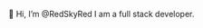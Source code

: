 👋 Hi, I’m @RedSkyRed
I am a full stack developer.

<!---
RedSkyRed/RedSkyRed is a ✨ special ✨ repository because its `README.md` (this file) appears on your GitHub profile.
You can click the Preview link to take a look at your changes.
--->
